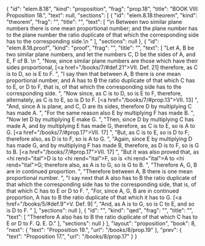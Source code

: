 {
  "id": "elem.8.18",
  "kind": "proposition",
  "frag": "prop.18",
  "title": "BOOK VIII: Proposition 18.",
  "text": null,
  "sections": [
    {
      "id": "elem.8.18.theorem",
      "kind": "theorem",
      "frag": "",
      "title": "",
      "text": [
        "\n       Between two similar plane numbers there is one mean proportional number; and the plane number has to the plane number the ratio duplicate of that which the corresponding side has to the corresponding side.\n      "
      ],
      "sections": null
    },
    {
      "id": "elem.8.18.proof",
      "kind": "proof",
      "frag": "",
      "title": "",
      "text": [
        "Let A, B be two similar plane numbers, and let the numbers C, D be the sides of A, and E, F of B. \n      ",
        "Now, since similar plane numbers are those which have their sides proportional, [<a href=\"/books/7/#def.21\">VII. Def. 21</a>] therefore, as C is to D, so is E to F. ",
        "I say then that between A, B there is one mean proportional number, and A has to B the ratio duplicate of that which C has to E, or D to F, that is, of that which the corresponding side has to the corresponding side. ",
        "Now since, as C is to D, so is E to F, therefore, alternately, as C is to E, so is D to F. [<a href=\"/books/7/#prop.13\">VII. 13</a>] ",
        "And, since A is plane, and C, D are its sides, therefore D by multiplying C has made A. ",
        "For the same reason also E by multiplying F has made B. ",
        "Now let D by multiplying E make G. ",
        "Then, since D by multiplying C has made A, and by multiplying E has made G, therefore, as C is to E, so is A to G. [<a href=\"/books/7/#prop.17\">VII. 17</a>] ",
        "But, as C is to E, so is D to F; therefore also, as D is to F, so is A to G. ",
        "Again, since E by multiplying D has made G, and by multiplying F has made B, therefore, as D is to F, so is G to B. [<a href=\"/books/7/#prop.17\">VII. 17</a>] ",
        "But it was also proved that, as <hi rend=\"ital\">D</hi> is to <hi rend=\"ital\">F</hi>, so is <hi rend=\"ital\">A</hi> to <hi rend=\"ital\">G</hi>; therefore also, as A is to G, so is G to B. ",
        "Therefore A, G, B are in continued proportion. ",
        "Therefore between A, B there is one mean proportional number. ",
        "I say next that A also has to B the ratio duplicate of that which the corresponding side has to the corresponding side, that is, of that which C has to E or D to F. ",
        "For, since A, G, B are in continued proportion, A has to B the ratio duplicate of that which it has to G. [<a href=\"/books/5/#def.9\">V. Def. 9</a>] ",
        "And, as A is to G, so is C to E, and so is D to F. "
      ],
      "sections": null
    },
    {
      "id": "",
      "kind": "qed",
      "frag": "",
      "title": "",
      "text": [
        "Therefore A also has to B the ratio duplicate of that which C has to E or D to F. Q. E. D."
      ],
      "sections": null
    }
  ],
  "layout": "proposition",
  "book": 8,
  "next": {
    "text": "Proposition 19.",
    "url": "/books/8/prop.19"
  },
  "prev": {
    "text": "Proposition 17.",
    "url": "/books/8/prop.17"
  }
}
